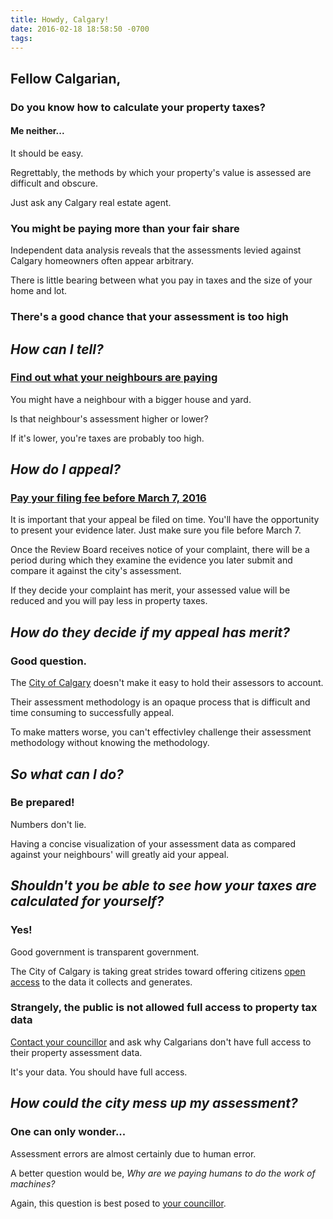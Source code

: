 ```yaml
---
title: Howdy, Calgary!
date: 2016-02-18 18:58:50 -0700
tags:
---
```


## Fellow Calgarian,

### Do you know how to calculate your property taxes?

#### Me neither...

It should be easy.

Regrettably, the methods by which your property's value is assessed are difficult and obscure.

Just ask any Calgary real estate agent.

### You might be paying more than your fair share

Independent data analysis reveals that the assessments levied against Calgary homeowners often appear arbitrary.

There is little bearing between what you pay in taxes and the size of your home and lot.

### There's a good chance that your assessment is too high

## _How can I tell?_

### [Find out what your neighbours are paying](https://assessmentsearch.calgary.ca/)
      
You might have a neighbour with a bigger house and yard.

Is that neighbour's assessment higher or lower?

If it's lower, you're taxes are probably too high.

## _How do I appeal?_

### [Pay your filing fee **before March 7, 2016**](https://arb.calgary.ca/eCourtPublicCarb/)

It is important that your appeal be filed on time. You'll have the opportunity to present your evidence later. Just make sure you file before March 7.

Once the Review Board receives notice of your complaint, there will be a period during which they examine the evidence you later submit and compare it against the city's assessment.

If they decide your complaint has merit, your assessed value will be reduced and you will pay less in property taxes.

## _How do they decide if my appeal has merit?_

### Good question.

The [City of Calgary](http://calgary.ca) doesn't make it easy to hold their assessors to account.

Their assessment methodology is an opaque process that is difficult and time consuming to successfully appeal. 

To make matters worse, you can't effectivley challenge their assessment methodology without knowing the methodology.

## _So what can I do?_

### Be prepared!

Numbers don't lie.

Having a concise visualization of your assessment data as compared against your neighbours' will greatly aid your appeal.

## _Shouldn't you be able to see how your taxes are calculated for yourself?_

### Yes!

Good government is transparent government.

The City of Calgary is taking great strides toward offering citizens [open access](https://data.calgary.ca/) to the data it collects and generates.

### Strangely, the public is not allowed full access to property tax data

[Contact your councillor](http://www.calgary.ca/citycouncil/Pages/citycouncil.aspx?redirect=/general/pages/calgary-city-council.aspx#council) and ask why Calgarians don't have full access to their property assessment data.

It's your data. You should have full access.

## _How could the city mess up my assessment?_

### One can only wonder...

Assessment errors are almost certainly due to human error.

A better question would be, _Why are we paying humans to do the work of machines?_

Again, this question is best posed to [your councillor](http://www.calgary.ca/citycouncil/Pages/citycouncil.aspx?redirect=/general/pages/calgary-city-council.aspx#council).
